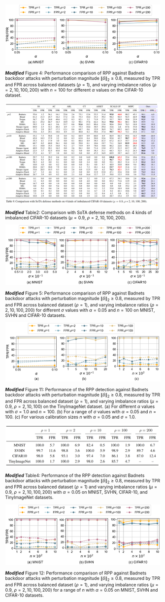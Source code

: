 ![](Figures/fig8.png)

***Modified*** Figure 4: Performance comparison of RPP against Badnets backdoor attacks with perturbation magnitude 
$\|\delta\|_2 \geq 0.8$, measured by TPR and FPR across balanced datasets ($\rho = 1$), and varying 
imbalance ratios ($\rho = 2, 10, 100, 200$) with $n = 100$ for different $\alpha$ values on the CIFAR-10 dataset.

![](Tables/Table2.PNG)

***Modified*** Table2: Comparison with SoTA defense methods on 4 kinds of imbalanced CIFAR-10 datasets ($\mu = 0.9$, $\rho = 2, 10, 100, 200$).


![](Figures/fig9.png)

***Modified*** Figure 5: Performance comparison of RPP against Badnets backdoor attacks with perturbation magnitude 
$\|\delta\|_2 \geq 0.8$, measured by TPR and FPR across balanced dataset ($\rho = 1$), and varying 
imbalance ratios ($\rho = 2, 10, 100, 200$) for different $\sigma$ values with $\alpha = 0.05$ and 
$n = 100$ on MNIST, SVHN and CIFAR-10 datasets.


![](Figures/appendix_tinyimagenet.png)

***Modified*** Figure 11: Performance of the RPP detection against Badnets backdoor attacks with perturbation magnitude 
$\|\delta\|_2 \geq 0.8$, measured by TPR and FPR across balanced dataset ($\rho = 1$), and varying 
imbalance ratios ($\mu = 0.9$, $\rho = 2, 10, 100$) on the TinyImageNet dataset.  (a) For different $\alpha$ values with $\sigma = 1.0$ and $n = 100$.  (b) For a range of $\sigma$ values with $\alpha = 0.05$ and $n = 100$.  (c) For various calibration sizes $n$ with $\alpha = 0.05$ and $\sigma = 1.0$.

![](Tables/Table4.PNG)

***Modified*** Table4: Performance of the RPP detection against Badnets backdoor attacks with 
perturbation magnitude $\|\delta\|_2 \geq 0.8$, measured by TPR and FPR across balanced dataset 
($\rho = 1$) and varying imbalance ratios ($\mu = 0.9$, $\rho = 2, 10, 100, 200$) with 
$\alpha = 0.05$ on MNIST, SVHN, CIFAR-10, and TinyImageNet datasets.


![](Figures/fig10.png)

***Modified*** Figure 12: Performance comparison of RPP against Badnets backdoor attacks with 
perturbation magnitude $\|\delta\|_2 \geq 0.8$, measured by TPR and FPR across balanced dataset ($\rho = 1$), 
and varying imbalance ratios ($\mu = 0.9$, $\rho = 2, 10, 100, 200$) for a range of $n$ with 
$\alpha = 0.05$ on MNIST, SVHN and CIFAR-10 datasets.



